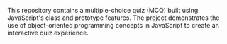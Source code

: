 This repository contains a multiple-choice quiz (MCQ) built using JavaScript's class and prototype features. 
The project demonstrates the use of object-oriented programming concepts in JavaScript to create an interactive quiz experience.
